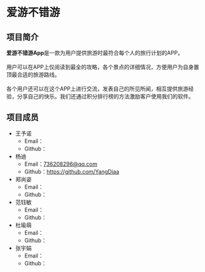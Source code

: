 爱游不错游
===
## 项目简介
**爱游不错游App**是一款为用户提供旅游时最符合每个人的旅行计划的APP。
<br>
<br>
用户可以在APP上仅阅读到最全的攻略，各个景点的详细情况，方便用户为自身置顶最合适的旅游路线。
<br>
<br>
各个用户还可以在这个APP上进行交流，发表自己的所见所闻，相互提供旅游经验，分享自己的快乐。我们还通过积分排行榜的方法激励客户使用我们的软件。
## 项目成员
* 王予诺
  * Email：
  * Github：
* 杨迪
  * Email：736208296@qq.com
  * Github：https://github.com/YangDiaa
* 郑尚姿
  * Email：
  * Github：
* 范钰敏
  * Email：
  * Github：
* 杜瑜萌
  * Email：
  * Github：
* 张宇娟
  * Email：
  * Github：


